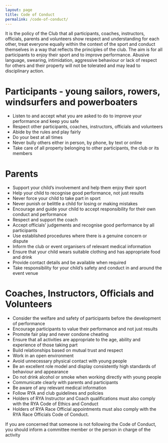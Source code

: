 ```yaml
---
layout: page
title: Code of Conduct
permalink: /code-of-conduct/
---
```


It is the policy of the Club that all participants, coaches, instructors, officials, parents and volunteers show respect and understanding for each other, treat everyone equally within the context of the sport and conduct themselves in a way that reflects the principles of the club. The aim is for all participants to enjoy their sport and to improve performance.
Abusive language, swearing, intimidation, aggressive behaviour or lack of respect for others and their property will not be tolerated and may lead to disciplinary action.

# Participants - young sailors, rowers, windsurfers and powerboaters

- Listen to and accept what you are asked to do to improve your performance and keep you safe
- Respect other participants, coaches, instructors, officials and volunteers
- Abide by the rules and play fairly
- Do your best at all times
- Never bully others either in person, by phone, by text or online
- Take care of all property belonging to other participants, the club or its members

# Parents

- Support your child’s involvement and help them enjoy their sport
- Help your child to recognise good performance, not just results
- Never force your child to take part in sport
- Never punish or belittle a child for losing or making mistakes
- Encourage and guide your child to accept responsibility for their own conduct and performance
- Respect and support the coach
- Accept officials’ judgements and recognise good performance by all participants
- Use established procedures where there is a genuine concern or dispute
- Inform the club or event organisers of relevant medical information
- Ensure that your child wears suitable clothing and has appropriate food and drink
- Provide contact details and be available when required
- Take responsibility for your child’s safety and conduct in and around the event venue

# Coaches, Instructors, Officials and Volunteers

- Consider the welfare and safety of participants before the development of performance
- Encourage participants to value their performance and not just results
- Promote fair play and never condone cheating
- Ensure that all activities are appropriate to the age, ability and experience of those taking part
- Build relationships based on mutual trust and respect
- Work in an open environment
- Avoid unnecessary physical contact with young people
- Be an excellent role model and display consistently high standards of behaviour and appearance
- Do not drink alcohol or smoke when working directly with young people
- Communicate clearly with parents and participants
- Be aware of any relevant medical information
- Follow RYA and club guidelines and policies
- Holders of RYA Instructor and Coach qualifications must also comply with the RYA Code of Ethics and Conduct
- Holders of RYA Race Official appointments must also comply with the RYA Race Officials Code of Conduct.

If you are concerned that someone is not following the Code of Conduct, you should inform a committee member or the person in charge of the activity
